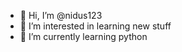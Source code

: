 - 👋 Hi, I’m @nidus123
- 👀 I’m interested in learning new stuff
- 🌱 I’m currently learning python

<!---
nidus123/nidus123 is a ✨ special ✨ repository because its `README.md` (this file) appears on your GitHub profile.
You can click the Preview link to take a look at your changes.
--->
